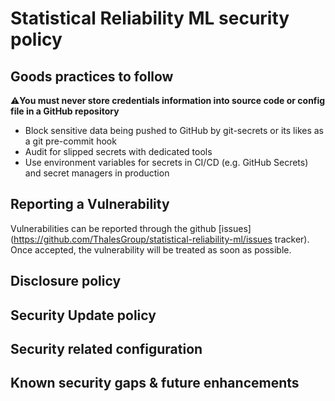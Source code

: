 # Statistical Reliability ML security policy

## Goods practices to follow

:warning:**You must never store credentials information into source code or config file in a GitHub repository**
- Block sensitive data being pushed to GitHub by git-secrets or its likes as a git pre-commit hook
- Audit for slipped secrets with dedicated tools
- Use environment variables for secrets in CI/CD (e.g. GitHub Secrets) and secret managers in production

## Reporting a Vulnerability

Vulnerabilities can be reported through the github [issues](https://github.com/ThalesGroup/statistical-reliability-ml/issues tracker). Once accepted, the vulnerability will be treated as soon as possible.

## Disclosure policy

## Security Update policy

## Security related configuration

## Known security gaps & future enhancements
